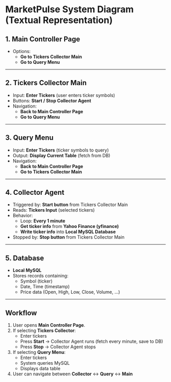 # MarketPulse System Diagram (Textual Representation)

## 1. Main Controller Page
- Options:
  - **Go to Tickers Collector Main**
  - **Go to Query Menu**

---

## 2. Tickers Collector Main
- Input: **Enter Tickers** (user enters ticker symbols)
- Buttons: **Start / Stop Collector Agent**
- Navigation:
  - **Back to Main Controller Page**
  - **Go to Query Menu**

---

## 3. Query Menu
- Input: **Enter Tickers** (ticker symbols to query)
- Output: **Display Current Table** (fetch from DB)
- Navigation:
  - **Back to Main Controller Page**
  - **Go to Tickers Collector Main**

---

## 4. Collector Agent
- Triggered by: **Start button** from Tickers Collector Main
- Reads: **Tickers Input** (selected tickers)
- Behavior:
  - Loop: **Every 1 minute**
  - **Get ticker info** from **Yahoo Finance (yfinance)**
  - **Write ticker info** into **Local MySQL Database**
- Stopped by: **Stop button** from Tickers Collector Main

---

## 5. Database
- **Local MySQL**
- Stores records containing:
  - Symbol (ticker)
  - Date, Time (timestamp)
  - Price data (Open, High, Low, Close, Volume, …)

---

## Workflow
1. User opens **Main Controller Page**.
2. If selecting **Tickers Collector**:
   - Enter tickers
   - Press **Start** → Collector Agent runs (fetch every minute, save to DB)
   - Press **Stop** → Collector Agent stops
3. If selecting **Query Menu**:
   - Enter tickers
   - System queries MySQL
   - Displays data table
4. User can navigate between **Collector** ↔ **Query** ↔ **Main**
